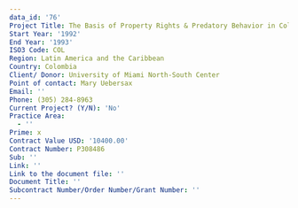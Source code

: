 ```yaml
---
data_id: '76'
Project Title: The Basis of Property Rights & Predatory Behavior in Colombia
Start Year: '1992'
End Year: '1993'
ISO3 Code: COL
Region: Latin America and the Caribbean
Country: Colombia
Client/ Donor: University of Miami North-South Center
Point of contact: Mary Uebersax
Email: ''
Phone: (305) 284-8963
Current Project? (Y/N): 'No'
Practice Area:
  - ''
Prime: x
Contract Value USD: '10400.00'
Contract Number: P308486
Sub: ''
Link: ''
Link to the document file: ''
Document Title: ''
Subcontract Number/Order Number/Grant Number: ''
---
```


